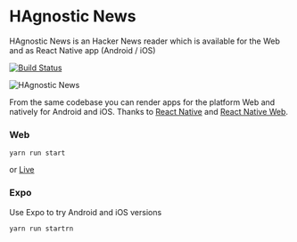# HAgnostic News

HAgnostic News is an Hacker News reader which is available for the Web and as React Native app (Android / iOS)

<a href="https://travis-ci.org/grigio/HAgnostic-News">
  <img src="https://travis-ci.org/grigio/HAgnostic-News.svg" alt="Build Status" />
</a>

![HAgnostic News](https://cloud.githubusercontent.com/assets/8074/18037131/149c2f34-6d7d-11e6-83d0-82af574301e3.png)

From the same codebase you can render apps for the platform Web and natively for Android and iOS. Thanks to [React Native](https://facebook.github.io/react-native/) and [React Native Web](https://github.com/necolas/react-native-web).

### Web

```
yarn run start
```

or [Live](https://grigio.github.io/HAgnostic-News/)

### Expo

Use Expo to try Android and iOS versions

```
yarn run startrn
```